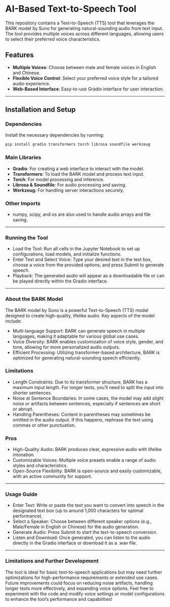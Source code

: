 # AI-Based Text-to-Speech Tool

This repository contains a Text-to-Speech (TTS) tool that leverages the BARK model by Suno for generating natural-sounding audio from text input. The tool provides multiple voices across different languages, allowing users to select their preferred voice characteristics.

## **Features**
- **Multiple Voices**: Choose between male and female voices in English and Chinese.
- **Flexible Voice Control**: Select your preferred voice style for a tailored audio experience.
- **Web-Based Interface**: Easy-to-use Gradio interface for user interaction.

---

## **Installation and Setup**

### **Dependencies**

Install the necessary dependencies by running:

```bash
pip install gradio transformers torch librosa soundfile werkzeug
```
### **Main Libraries**
- **Gradio**: For creating a web interface to interact with the model.
- **Transformers**: To load the BARK model and process text input.
- **Torch**: For model processing and inference.
- **Librosa & Soundfile**: For audio processing and saving.
- **Werkzeug:** For handling server interactions securely.

### **Other Imports**
- numpy, scipy, and os are also used to handle audio arrays and file saving.

---

### **Running the Tool**
- Load the Tool: Run all cells in the Jupyter Notebook to set up configurations, load models, and initialize functions.
- Enter Text and Select Voice: Type your desired text in the text box, choose a voice from the provided options, and press Submit to generate speech.
- Playback: The generated audio will appear as a downloadable file or can be played directly within the Gradio interface.

---

### **About the BARK Model**
The BARK model by Suno is a powerful Text-to-Speech (TTS) model designed to create high-quality, lifelike audio. Key aspects of the model include:

- Multi-language Support: BARK can generate speech in multiple languages, making it adaptable for various global use cases.
- Voice Diversity: BARK enables customization of voice style, gender, and tone, allowing for more personalized audio outputs.
- Efficient Processing: Utilizing transformer-based architecture, BARK is optimized for generating natural-sounding speech efficiently.

### **Limitations**
- Length Constraints: Due to its transformer structure, BARK has a maximum input length. For longer texts, you’ll need to split the input into shorter sentences.
- Noise at Sentence Boundaries: In some cases, the model may add slight noise or artifacts between sentences, especially if sentences are short or abrupt.
- Handling Parentheses: Content in parentheses may sometimes be omitted in the audio output. If this happens, rephrase the text using commas or other punctuation.

### **Pros**
- High-Quality Audio: BARK produces clear, expressive audio with lifelike intonation.
- Customizable Voices: Multiple voice presets enable a range of audio styles and characteristics.
- Open-Source Flexibility: BARK is open-source and easily customizable, with an active community for support.

---

### **Usage Guide**
- Enter Text: Write or paste the text you want to convert into speech in the designated text box (up to around 1,000 characters for optimal performance).
- Select a Speaker: Choose between different speaker options (e.g., Male/Female in English or Chinese) for the audio generation.
- Generate Audio: Press Submit to start the text-to-speech conversion.
- Listen and Download: Once generated, you can listen to the audio directly in the Gradio interface or download it as a .wav file.

---

### **Limitations and Further Development**
The tool is ideal for basic text-to-speech applications but may need further optimizations for high-performance requirements or extended use cases. Future improvements could focus on reducing noise artifacts, handling longer texts more effectively, and expanding voice options.
Feel free to experiment with the code and modify voice settings or model configurations to enhance the tool’s performance and capabilities!



